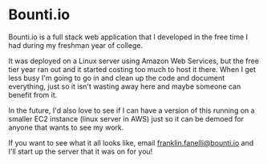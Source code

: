 # Bounti.io
Bounti.io is a full stack web application that I developed in the free time I had during my freshman year of college.

It was deployed on a Linux server using Amazon Web Services, but the free tier year ran out and it started costing
too much to host it there. When I get less busy I'm going to go in and clean up the code and document everything, just so it isn't 
wasting away here and maybe someone can benefit from it.

In the future, I'd also love to see if I can have a version of this running on a smaller EC2 instance (linux server in AWS) just so
it can be demoed for anyone that wants to see my work.

If you want to see what it all looks like, email franklin.fanelli@bounti.io and I'll start up the server that it was on for you! 
